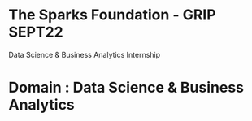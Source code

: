 # The Sparks Foundation - GRIP SEPT22
Data Science & Business Analytics Internship


# Domain : Data Science & Business Analytics
